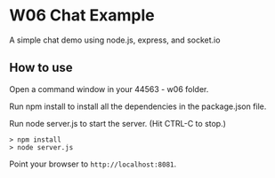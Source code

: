 # W06 Chat Example

A simple chat demo using node.js, express, and socket.io

## How to use

Open a command window in your 44563 - w06 folder.

Run npm install to install all the dependencies in the package.json file.

Run node server.js to start the server.  (Hit CTRL-C to stop.)

```
> npm install
> node server.js
```

Point your browser to `http://localhost:8081`. 